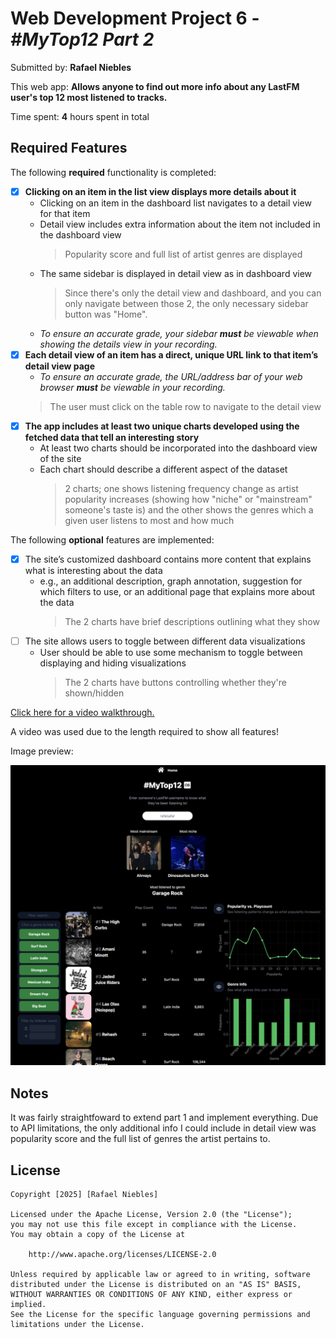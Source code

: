 # Web Development Project 6 - *#MyTop12 Part 2*

Submitted by: **Rafael Niebles**

This web app: **Allows anyone to find out more info about any LastFM user's top 12 most listened to tracks.**

Time spent: **4** hours spent in total

## Required Features

The following **required** functionality is completed:

- [x] **Clicking on an item in the list view displays more details about it**
  - Clicking on an item in the dashboard list navigates to a detail view for that item
  - Detail view includes extra information about the item not included in the dashboard view
    > Popularity score and full list of artist genres are displayed
  - The same sidebar is displayed in detail view as in dashboard view
    > Since there's only the detail view and dashboard, and you can only navigate between those 2, the only necessary sidebar button was "Home".
  - *To ensure an accurate grade, your sidebar **must** be viewable when showing the details view in your recording.*
- [x] **Each detail view of an item has a direct, unique URL link to that item’s detail view page**
  -  *To ensure an accurate grade, the URL/address bar of your web browser **must** be viewable in your recording.*
    > The user must click on the table row to navigate to the detail view
- [x] **The app includes at least two unique charts developed using the fetched data that tell an interesting story**
  - At least two charts should be incorporated into the dashboard view of the site
  - Each chart should describe a different aspect of the dataset
    > 2 charts; one shows listening frequency change as artist popularity increases (showing how "niche" or "mainstream" someone's taste is) and the other shows the genres which a given user listens to most and how much 

The following **optional** features are implemented:

- [x] The site’s customized dashboard contains more content that explains what is interesting about the data 
  - e.g., an additional description, graph annotation, suggestion for which filters to use, or an additional page that explains more about the data
    > The 2 charts have brief descriptions outlining what they show
- [ ] The site allows users to toggle between different data visualizations
  - User should be able to use some mechanism to toggle between displaying and hiding visualizations 
    > The 2 charts have buttons controlling whether they're shown/hidden 

[Click here for a video walkthrough.](https://drive.google.com/file/d/1kmggR-woo-n9KwhlGa4gr_dWa12iQAac/view?usp=sharing)

A video was used due to the length required to show all features!

Image preview:

![img-pre](./github/preview.png) 

## Notes

It was fairly straightfoward to extend part 1 and implement everything. Due to API limitations, the only additional info I could include in detail view was popularity score and the full list of genres the artist pertains to.

## License

    Copyright [2025] [Rafael Niebles]

    Licensed under the Apache License, Version 2.0 (the "License");
    you may not use this file except in compliance with the License.
    You may obtain a copy of the License at

        http://www.apache.org/licenses/LICENSE-2.0

    Unless required by applicable law or agreed to in writing, software
    distributed under the License is distributed on an "AS IS" BASIS,
    WITHOUT WARRANTIES OR CONDITIONS OF ANY KIND, either express or implied.
    See the License for the specific language governing permissions and
    limitations under the License.

